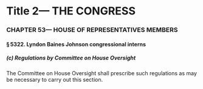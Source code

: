 
# Title 2— THE CONGRESS
### CHAPTER 53— HOUSE OF REPRESENTATIVES MEMBERS
#### § 5322. Lyndon Baines Johnson congressional interns
##### (c) Regulations by Committee on House Oversight

The Committee on House Oversight shall prescribe such regulations as may be necessary to carry out this section.
